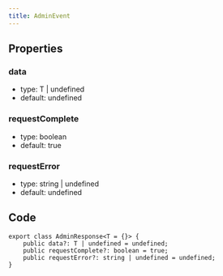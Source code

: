 ```yaml
---
title: AdminEvent
---
```


## Properties

### data

-   type: T | undefined
-   default: undefined

### requestComplete

-   type: boolean
-   default: true

### requestError

-   type: string | undefined
-   default: undefined

## Code

```
export class AdminResponse<T = {}> {
    public data?: T | undefined = undefined;
    public requestComplete?: boolean = true;
    public requestError?: string | undefined = undefined;
}
```
